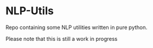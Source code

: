# NLP-Utils
Repo containing some NLP utilities written in pure python.

Please note that this is still a work in progress 

